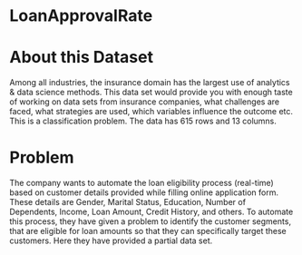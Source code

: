 # LoanApprovalRate
# About this Dataset
Among all industries, the insurance domain has the largest use of analytics & data science methods. This data set would provide you with enough taste of working on data sets from insurance companies, what challenges are faced, what strategies are used, which variables influence the outcome etc. This is a classification problem. The data has 615 rows and 13 columns.

# Problem
The company wants to automate the loan eligibility process (real-time) based on customer details provided while filling online application form. These details are Gender, Marital Status, Education, Number of Dependents, Income, Loan Amount, Credit History, and others. To automate this process, they have given a problem to identify the customer segments, that are eligible for loan amounts so that they can specifically target these customers. Here they have provided a partial data set.

